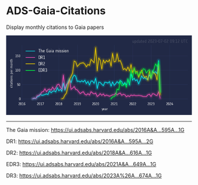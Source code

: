 # ADS-Gaia-Citations
Display monthly citations to Gaia papers



![image](citations_per_month.png)

---

The Gaia mission: https://ui.adsabs.harvard.edu/abs/2016A&A...595A...1G

DR1: https://ui.adsabs.harvard.edu/abs/2016A&A...595A...2G

DR2: https://ui.adsabs.harvard.edu/abs/2018A&A...616A...1G

EDR3: https://ui.adsabs.harvard.edu/abs/2021A&A...649A...1G

DR3: https://ui.adsabs.harvard.edu/abs/2023A%26A...674A...1G
